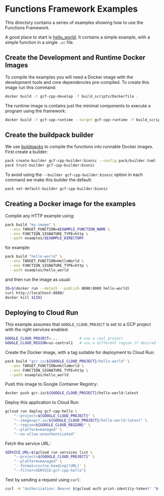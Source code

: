 # Functions Framework Examples

This directory contains a series of examples showing how to use the Functions Framework.

A good place to start is [hello_world](hello_world). It contains a simple example, with a simple function in a single
`.cc` file.

## Create the Development and Runtime Docker Images

To compile the examples you will need a Docker image with the development tools and core dependencies pre-compiled.
To create this image run this command:

```sh
docker build -t gcf-cpp-develop -f build_scripts/Dockerfile .
```

The runtime image is contains just the minimal components to execute a program using the framework:

```sh
docker build -t gcf-cpp-runtime --target gcf-cpp-runtime -f build_scripts/Dockerfile build_scripts
```

## Create the buildpack builder

We use [buildpacks](https://buildpacks.io) to compile the functions into runnable Docker images. First create a builder:

```sh
pack create-builder gcf-cpp-builder:bionic --config pack/builder.toml
pack trust-builder gcf-cpp-builder:bionic
```

To avoid using the `--builder gcf-cpp-builder:bionic` option in each command we make this builder the default:

```sh
pack set-default-builder gcf-cpp-builder:bionic
```

## Creating a Docker image for the examples

Compile any HTTP example using:

```sh
pack build "my-image" \
  --env TARGET_FUNCTION=$EXAMPLE_FUNCTION_NAME \
  --env FUNCTION_SIGNATURE_TYPE=http \
  --path examples/$EXAMPLE_DIRECTORY
```

for example:

```sh
pack build "hello-world" \
  --env TARGET_FUNCTION=HelloWorld \
  --env FUNCTION_SIGNATURE_TYPE=http \
  --path examples/hello_world
```

and then run the image as usual:

```sh
ID=$(docker run --detach --publish 8080:8080 hello-world)
curl http://localhost:8080/
docker kill ${ID}
```

## Deploying to Cloud Run

This example assumes that `GOOGLE_CLOUD_PROJECT` is set to a GCP project with the right services enabled:

```sh
GOOGLE_CLOUD_PROJECT=...          # use a real project
GOOGLE_CLOUD_REGION=us-central1   # use a different region if desired 
```

Create the Docker image, with a tag suitable for deployment to Cloud Run:

```sh
pack build "gcr.io/${GOOGLE_CLOUD_PROJECT}/hello-world" \
  --env TARGET_FUNCTION=HelloWorld \
  --env FUNCTION_SIGNATURE_TYPE=http \
  --path examples/hello_world
```

Push this image to Google Container Registry:

```sh
docker push gcr.io/${GOOGLE_CLOUD_PROJECT}/hello-world:latest
```

Deploy this application to Cloud Run:

```sh
gcloud run deploy gcf-cpp-hello \
    "--project=${GOOGLE_CLOUD_PROJECT}" \
    "--image=gcr.io/${GOOGLE_CLOUD_PROJECT}/hello-world:latest" \
    "--region=${GOOGLE_CLOUD_REGION}" \
    "--platform=managed" \
    "--no-allow-unauthenticated"
```

Fetch the service URL:

```bash
SERVICE_URL=$(gcloud run services list \
    "--project=${GOOGLE_CLOUD_PROJECT}" \
    "--platform=managed" \
    '--format=csv[no-heading](URL)' \
    "--filter=SERVICE:gcf-cpp-hello")
```

Test by sending a request using `curl`:

```bash
curl -H "Authorization: Bearer $(gcloud auth print-identity-token)" "${SERVICE_URL}"
```
